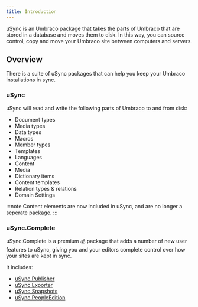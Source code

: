 ```yaml
---
title: Introduction
---
```


uSync is an Umbraco package that takes the parts of Umbraco that are stored in a database and moves them to disk. In this way, you can source control, copy and move your Umbraco site between computers and servers.


## Overview
There is a suite of uSync packages that can help you keep your Umbraco installations in sync. 

### uSync 
uSync will read and write the following parts of Umbraco to and from disk: 

- Document types
- Media types
- Data types
- Macros
- Member types
- Templates
- Languages
- Content
- Media
- Dictionary items
- Content templates
- Relation types & relations
- Domain Settings

:::note
Content elements are now included in uSync, and are no longer a seperate package.
:::


### uSync.Complete 
uSync.Complete is a premium 💰 package that adds a number of new user features to uSync, giving you and your editors complete control over how your sites are kept in sync. 

It includes: 

- [uSync.Publisher](complete/guides/publisher/publisher)
- [uSync.Exporter](complete/guides/exporter)
- [uSync.Snapshots](complete/guides/snapshots)
- [uSync.PeopleEdition](complete/guides/people_edition/people)

